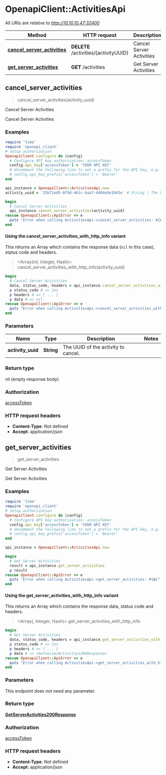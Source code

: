 # OpenapiClient::ActivitiesApi

All URIs are relative to *http://10.10.10.47:32400*

| Method | HTTP request | Description |
| ------ | ------------ | ----------- |
| [**cancel_server_activities**](ActivitiesApi.md#cancel_server_activities) | **DELETE** /activities/{activityUUID} | Cancel Server Activities |
| [**get_server_activities**](ActivitiesApi.md#get_server_activities) | **GET** /activities | Get Server Activities |


## cancel_server_activities

> cancel_server_activities(activity_uuid)

Cancel Server Activities

Cancel Server Activities

### Examples

```ruby
require 'time'
require 'openapi_client'
# setup authorization
OpenapiClient.configure do |config|
  # Configure API key authorization: accessToken
  config.api_key['accessToken'] = 'YOUR API KEY'
  # Uncomment the following line to set a prefix for the API key, e.g. 'Bearer' (defaults to nil)
  # config.api_key_prefix['accessToken'] = 'Bearer'
end

api_instance = OpenapiClient::ActivitiesApi.new
activity_uuid = '25b71ed5-0f9d-461c-baa7-d404e9e10d3e' # String | The UUID of the activity to cancel.

begin
  # Cancel Server Activities
  api_instance.cancel_server_activities(activity_uuid)
rescue OpenapiClient::ApiError => e
  puts "Error when calling ActivitiesApi->cancel_server_activities: #{e}"
end
```

#### Using the cancel_server_activities_with_http_info variant

This returns an Array which contains the response data (`nil` in this case), status code and headers.

> <Array(nil, Integer, Hash)> cancel_server_activities_with_http_info(activity_uuid)

```ruby
begin
  # Cancel Server Activities
  data, status_code, headers = api_instance.cancel_server_activities_with_http_info(activity_uuid)
  p status_code # => 2xx
  p headers # => { ... }
  p data # => nil
rescue OpenapiClient::ApiError => e
  puts "Error when calling ActivitiesApi->cancel_server_activities_with_http_info: #{e}"
end
```

### Parameters

| Name | Type | Description | Notes |
| ---- | ---- | ----------- | ----- |
| **activity_uuid** | **String** | The UUID of the activity to cancel. |  |

### Return type

nil (empty response body)

### Authorization

[accessToken](../README.md#accessToken)

### HTTP request headers

- **Content-Type**: Not defined
- **Accept**: application/json


## get_server_activities

> <GetServerActivities200Response> get_server_activities

Get Server Activities

Get Server Activities

### Examples

```ruby
require 'time'
require 'openapi_client'
# setup authorization
OpenapiClient.configure do |config|
  # Configure API key authorization: accessToken
  config.api_key['accessToken'] = 'YOUR API KEY'
  # Uncomment the following line to set a prefix for the API key, e.g. 'Bearer' (defaults to nil)
  # config.api_key_prefix['accessToken'] = 'Bearer'
end

api_instance = OpenapiClient::ActivitiesApi.new

begin
  # Get Server Activities
  result = api_instance.get_server_activities
  p result
rescue OpenapiClient::ApiError => e
  puts "Error when calling ActivitiesApi->get_server_activities: #{e}"
end
```

#### Using the get_server_activities_with_http_info variant

This returns an Array which contains the response data, status code and headers.

> <Array(<GetServerActivities200Response>, Integer, Hash)> get_server_activities_with_http_info

```ruby
begin
  # Get Server Activities
  data, status_code, headers = api_instance.get_server_activities_with_http_info
  p status_code # => 2xx
  p headers # => { ... }
  p data # => <GetServerActivities200Response>
rescue OpenapiClient::ApiError => e
  puts "Error when calling ActivitiesApi->get_server_activities_with_http_info: #{e}"
end
```

### Parameters

This endpoint does not need any parameter.

### Return type

[**GetServerActivities200Response**](GetServerActivities200Response.md)

### Authorization

[accessToken](../README.md#accessToken)

### HTTP request headers

- **Content-Type**: Not defined
- **Accept**: application/json

